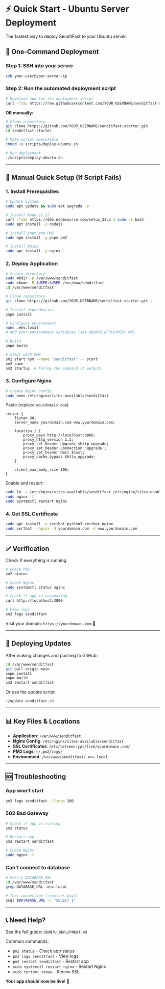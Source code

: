 # ⚡ Quick Start - Ubuntu Server Deployment

The fastest way to deploy SendItFast to your Ubuntu server.

## 🎯 One-Command Deployment

### Step 1: SSH into your server

```bash
ssh your-user@your-server-ip
```

### Step 2: Run the automated deployment script

```bash
# Download and run the deployment script
curl -fsSL https://raw.githubusercontent.com/YOUR_USERNAME/senditfast-starter/main/scripts/deploy-ubuntu.sh | bash
```

**OR manually:**

```bash
# Clone repository
git clone https://github.com/YOUR_USERNAME/senditfast-starter.git
cd senditfast-starter

# Make script executable
chmod +x scripts/deploy-ubuntu.sh

# Run deployment
./scripts/deploy-ubuntu.sh
```

---

## 🔧 Manual Quick Setup (If Script Fails)

### 1. Install Prerequisites

```bash
# Update system
sudo apt update && sudo apt upgrade -y

# Install Node.js 22
curl -fsSL https://deb.nodesource.com/setup_22.x | sudo -E bash -
sudo apt install -y nodejs

# Install pnpm and PM2
sudo npm install -g pnpm pm2

# Install Nginx
sudo apt install -y nginx
```

### 2. Deploy Application

```bash
# Create directory
sudo mkdir -p /var/www/senditfast
sudo chown -R $USER:$USER /var/www/senditfast
cd /var/www/senditfast

# Clone repository
git clone https://github.com/YOUR_USERNAME/senditfast-starter.git .

# Install dependencies
pnpm install

# Configure environment
nano .env.local
# Add your environment variables (see UBUNTU_DEPLOYMENT.md)

# Build
pnpm build

# Start with PM2
pm2 start npm --name "senditfast" -- start
pm2 save
pm2 startup  # Follow the command it outputs
```

### 3. Configure Nginx

```bash
# Create Nginx config
sudo nano /etc/nginx/sites-available/senditfast
```

Paste (replace `yourdomain.com`):

```nginx
server {
    listen 80;
    server_name yourdomain.com www.yourdomain.com;
    
    location / {
        proxy_pass http://localhost:3000;
        proxy_http_version 1.1;
        proxy_set_header Upgrade $http_upgrade;
        proxy_set_header Connection 'upgrade';
        proxy_set_header Host $host;
        proxy_cache_bypass $http_upgrade;
    }
    
    client_max_body_size 10G;
}
```

Enable and restart:

```bash
sudo ln -s /etc/nginx/sites-available/senditfast /etc/nginx/sites-enabled/
sudo nginx -t
sudo systemctl restart nginx
```

### 4. Get SSL Certificate

```bash
sudo apt install -y certbot python3-certbot-nginx
sudo certbot --nginx -d yourdomain.com -d www.yourdomain.com
```

---

## ✅ Verification

Check if everything is running:

```bash
# Check PM2
pm2 status

# Check Nginx
sudo systemctl status nginx

# Check if app is responding
curl http://localhost:3000

# View logs
pm2 logs senditfast
```

Visit your domain: `https://yourdomain.com` 🎉

---

## 🔄 Deploying Updates

After making changes and pushing to GitHub:

```bash
cd /var/www/senditfast
git pull origin main
pnpm install
pnpm build
pm2 restart senditfast
```

Or use the update script:

```bash
~/update-senditfast.sh
```

---

## 📊 Key Files & Locations

- **Application**: `/var/www/senditfast`
- **Nginx Config**: `/etc/nginx/sites-available/senditfast`
- **SSL Certificates**: `/etc/letsencrypt/live/yourdomain.com/`
- **PM2 Logs**: `~/.pm2/logs/`
- **Environment**: `/var/www/senditfast/.env.local`

---

## 🆘 Troubleshooting

### App won't start
```bash
pm2 logs senditfast --lines 100
```

### 502 Bad Gateway
```bash
# Check if app is running
pm2 status

# Restart app
pm2 restart senditfast

# Check Nginx
sudo nginx -t
```

### Can't connect to database
```bash
# Verify DATABASE_URL
cd /var/www/senditfast
grep DATABASE_URL .env.local

# Test connection (requires psql)
psql $DATABASE_URL -c "SELECT 1"
```

---

## 📞 Need Help?

See the full guide: `UBUNTU_DEPLOYMENT.md`

Common commands:
- `pm2 status` - Check app status
- `pm2 logs senditfast` - View logs
- `pm2 restart senditfast` - Restart app
- `sudo systemctl restart nginx` - Restart Nginx
- `sudo certbot renew` - Renew SSL

**Your app should now be live!** 🚀

